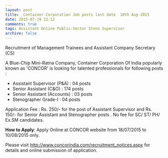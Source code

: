 ```yaml
---
layout: post
title:  Container Corporation Job posts last date  10th Aug-2015
date: 2015-07-19 22:12
comments: true
tags: Assistant Online Public-Sector Steno Supervisor
archive: false
---
```

Recruitment of Management Trainees and Assistant Company Secretary (CS) 

A Blue-Chip Mini-Ratna Company, Container Corporation Of India popularly known as 'CONCOR' is looking for talented professionals for following posts :

- Assistant Supervisor (P&A) : 04 posts  
- Senior Assistant (C&O)  : 174 posts
- Senior Assistant (Accounts)  : 03 posts
- Stenographer Grade-I : 04 posts 

Application Fee : Rs. 250/- for the post of Assistant Supervisor and Rs. 150/- for Senior Assistant and Stenographer posts . No fee for SC/ ST/ PH/ Ex.SM candidates.

**How to Apply**: Apply Online at CONCOR website from 18/07/2015 to 10/08/2015 only.  


Please visit <http://www.concorindia.com/recruitment_notices.aspx> for details and online submission of application.  





